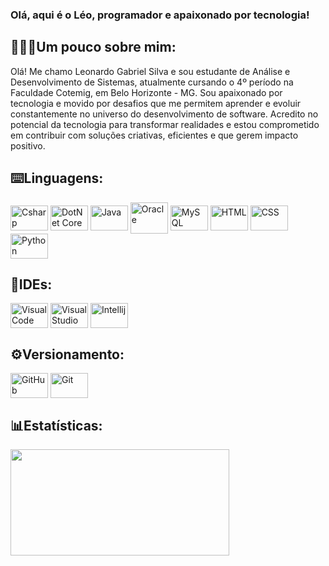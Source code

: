 ### Olá, aqui é o Léo, programador e apaixonado por tecnologia!

## 🧑🏻‍💻Um pouco sobre mim:
<div>
  <p>
     Olá! Me chamo Leonardo Gabriel Silva e sou estudante de Análise e Desenvolvimento de Sistemas, atualmente cursando o 4º período na Faculdade Cotemig, em Belo Horizonte - MG.
    Sou apaixonado por tecnologia e movido por desafios que me permitem aprender e evoluir constantemente no universo do desenvolvimento de software.
    Acredito no potencial da tecnologia para transformar realidades e estou comprometido em contribuir com soluções criativas, eficientes e que gerem impacto positivo.
  </p>
</div>

## ⌨️Linguagens:

<div style="display: inline_block">
  <img align="center" alt="Csharp" height="40" width="60" img src="https://cdn.jsdelivr.net/gh/devicons/devicon@latest/icons/csharp/csharp-original.svg" />
  <img align="center" alt="DotNet Core" height="40" width="60" img src="https://cdn.jsdelivr.net/gh/devicons/devicon@latest/icons/dotnetcore/dotnetcore-original.svg" />
  <img align="center" alt="Java" height="40" width="60" img src="https://cdn.jsdelivr.net/gh/devicons/devicon@latest/icons/java/java-original.svg" />
  <img align="center" alt="Oracle" height="50" width="60" img src="https://cdn.jsdelivr.net/gh/devicons/devicon@latest/icons/oracle/oracle-original.svg" />
  <img align="center" alt="MySQL" height="40" width="60" img src="https://cdn.jsdelivr.net/gh/devicons/devicon@latest/icons/mysql/mysql-original.svg" />
  <img align="center" alt="HTML" height="40" width="60" img src="https://cdn.jsdelivr.net/gh/devicons/devicon@latest/icons/html5/html5-original.svg" />
  <img align="center" alt="CSS" height="40" width="60" img src="https://cdn.jsdelivr.net/gh/devicons/devicon@latest/icons/css3/css3-original.svg" />
  <img align="center" alt="Python" height="40" width="60" img src="https://cdn.jsdelivr.net/gh/devicons/devicon@latest/icons/python/python-original.svg" />
</div>

  ## 🧰IDEs:
<div style="display: inline_block">
  <img align="center" alt="VisualCode" height="40" width="60" img src="https://cdn.jsdelivr.net/gh/devicons/devicon@latest/icons/vscode/vscode-original.svg" /> 
  <img align="center" alt="VisualStudio" height="40" width="60" img src="https://cdn.jsdelivr.net/gh/devicons/devicon@latest/icons/visualstudio/visualstudio-original.svg" />
  <img align="center" alt="Intellij" height="40" width="60" img src="https://cdn.jsdelivr.net/gh/devicons/devicon@latest/icons/intellij/intellij-original.svg" />
</div>

 ## ⚙️Versionamento:
 <div style="display: inline_block">
  <img align="center" alt="GitHub" height="40" width="60" img src="https://cdn.jsdelivr.net/gh/devicons/devicon@latest/icons/github/github-original.svg" />
  <img align="center" alt="Git" height="40" width="60" img src="https://cdn.jsdelivr.net/gh/devicons/devicon@latest/icons/git/git-original.svg" />
 </div>

## 📊Estatísticas:
 <div align="left">
  <a href=https://github.com/SilvaLeo1995">
  <img height="170px"  width="350px" src="https://github-readme-stats.vercel.app/api/top-langs/?username=SilvaLeo1995&layout=compact&langs_count=7&theme=dark"/>
 </div>


